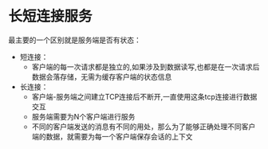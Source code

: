 # 长短连接服务

最主要的一个区别就是服务端是否有状态：
- 短连接：
    - 客户端的每一次请求都是独立的,如果涉及到数据读写,也都是在一次请求后数据会落存储，无需为缓存客户端的状态信息
- 长连接：
    - 客户端-服务端之间建立TCP连接后不断开,一直使用这条tcp连接进行数据交互
    - 服务端需要为N个客户端进行服务
    - 不同的客户端发送的消息有不同的用处，那么为了能够正确处理不同客户端的数据，就需要为每一个客户端保存会话的上下文